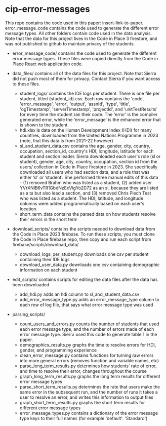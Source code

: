 # cip-error-messages
This repo contains the code used in this paper: insert-link-to-paper. error_message_code contains the code used to generate the different error message types. All other folders contain code used in the data analysis. Note that the data for this project lives in the Code in Place 3 firestore, and was not published to github to maintain privacy of the students.

+ error_message_code/ contains the code used to generate the different error message types. These files were copied directly from the Code in Place React web application code.

+ data_files/ contains all of the data files for this project. Note that Sierra did not push most of them for privacy. Contact Sierra if you want access to these files.
    + student_logs/ contains the IDE logs per student. There is one file per student, titled {student_id}.csv. Each row contains the 'code', 'error_message', 'error', 'output', 'assnId', 'type', 'title', 'ogTimestamp', 'serverTimestamp', 'projectId', and 'unitTestResults' for every time the student ran their code. The 'error' is the compiler generated error, while the 'error_message' is the enhanced error that is shown to the student.
    + hdi.xlsx is data on the Human Development Index (HDI) for many countries, downloaded from the United Nations Programme in 2023 (note, that this data is from 2021-22 however)
    + sl_and_student_data.csv contains the age, gender, city, country, occupation, section_id, country's HDI, longitude, latitude for each student and section leader. Sierra downloaded each user's role (sl or student), gender, age, city, country, occupation, section id from the users/ collection in Code in Place firestore in 2023. She specifically downloaded all users who had section data, and a role that was either ‘sl’ or ‘student’. She performed three manual edits of this data - (1) removed Brahm who was listed as a student, (2) added user YVrXNIB6vTR1GbdNzExVlgYo2D72 as an sl, because they are listed as a ta but also lead a section, and (3) removed Chris Piech Test who was listed as a student. The HDI, latitude, and longitude columns were added programmatically based on each user's location.
    + short_term_data contains the parsed data on how students resolve their errors in the short term

+ download_scripts/ contains the scripts needed to download data from the Code in Place 2023 firebase. To run these scripts, you must clone the Code in Place firebase repo, then copy and run each script from firebase/scripts/download_data/
    + download_logs_per_student.py downloads one csv per student containing their IDE logs
    + download_user_data.py downloads one csv containing demographic information on each student

+ edit_scripts/ contains scripts for editing the data files after the data has been downloaded
    + add_hdi.py adds an hdi column to sl_and_student_data.csv
    + add_error_message_type.py adds an error_message_type column to each row of log file, that says what error message type was used

+ parsing_scripts/
    + count_users_and_errors.py counts the number of students that used each error message type, and the number of errors made of each error message type. Sierra used this code to generate table 1 in the paper.
    + demographics_results.py graphs the time to resolve errors for HDI, gender, and programming experience
    + clean_error_message.py contains functions for turning raw errors into more general errors (removes function and variable names, etc)
    + parse_long_term_results.py determines how students' rate of error, and time to resolve their error, changes throughout the course
    + graph_long_term_results.py graphs the long term results for different error message types
    + parse_short_term_results.py determines the rate that users make the same error in the subsequent run, and the number of runs it takes a user to resolve an error, and writes this information to output files
    + graph_short_term_results.py graphs the short term results for different error message types
    + error_message_types.py contains a dictionary of the error message type keys to their full names (for example 'default': 'Standard')